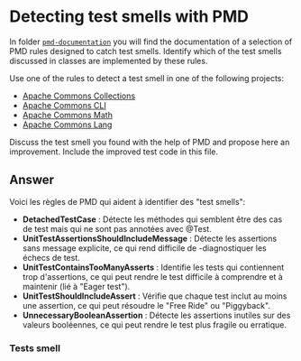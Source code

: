 # Detecting test smells with PMD

In folder [`pmd-documentation`](../pmd-documentation) you will find the documentation of a selection of PMD rules designed to catch test smells.
Identify which of the test smells discussed in classes are implemented by these rules.

Use one of the rules to detect a test smell in one of the following projects:

- [Apache Commons Collections](https://github.com/apache/commons-collections)
- [Apache Commons CLI](https://github.com/apache/commons-cli)
- [Apache Commons Math](https://github.com/apache/commons-math)
- [Apache Commons Lang](https://github.com/apache/commons-lang)

Discuss the test smell you found with the help of PMD and propose here an improvement.
Include the improved test code in this file.

## Answer

Voici les règles de PMD qui aident à identifier des "test smells":

- **DetachedTestCase** : Détecte les méthodes qui semblent être des cas de test mais qui ne sont pas annotées avec @Test.
- **UnitTestAssertionsShouldIncludeMessage** : Détecte les assertions sans message explicite, ce qui rend difficile de -diagnostiquer les échecs de test.
- **UnitTestContainsTooManyAsserts** : Identifie les tests qui contiennent trop d'assertions, ce qui peut rendre le test difficile à comprendre et à maintenir (lié à "Eager test").
- **UnitTestShouldIncludeAssert** : Vérifie que chaque test inclut au moins une assertion, ce qui peut résoudre le "Free Ride" ou "Piggyback".
- **UnnecessaryBooleanAssertion** : Détecte les assertions inutiles sur des valeurs booléennes, ce qui peut rendre le test plus fragile ou erratique.

### Tests smell 



